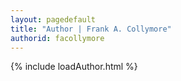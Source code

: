 ```yaml
---
layout: pagedefault
title: "Author | Frank A. Collymore"
authorid: facollymore
---
```

{% include loadAuthor.html %}
